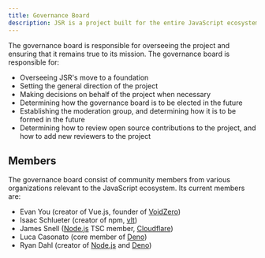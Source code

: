 ```yaml
---
title: Governance Board
description: JSR is a project built for the entire JavaScript ecosystem. This document outlines the governance board and its members.
---
```


The governance board is responsible for overseeing the project and ensuring that
it remains true to its mission. The governance board is responsible for:

- Overseeing JSR's move to a foundation
- Setting the general direction of the project
- Making decisions on behalf of the project when necessary
- Determining how the governance board is to be elected in the future
- Establishing the moderation group, and determining how it is to be formed in
  the future
- Determining how to review open source contributions to the project, and how to
  add new reviewers to the project

## Members

The governance board consist of community members from various organizations
relevant to the JavaScript ecosystem. Its current members are:

- Evan You (creator of Vue.js, founder of [VoidZero](https://voidzero.dev/))
- Isaac Schlueter (creator of npm, [vlt](https://www.vlt.sh/))
- James Snell ([Node.js](https://nodejs.org) TSC member,
  [Cloudflare](https://www.cloudflare.com))
- Luca Casonato (core member of [Deno](https://deno.land))
- Ryan Dahl (creator of [Node.js](https://nodejs.org) and
  [Deno](https://deno.land))
